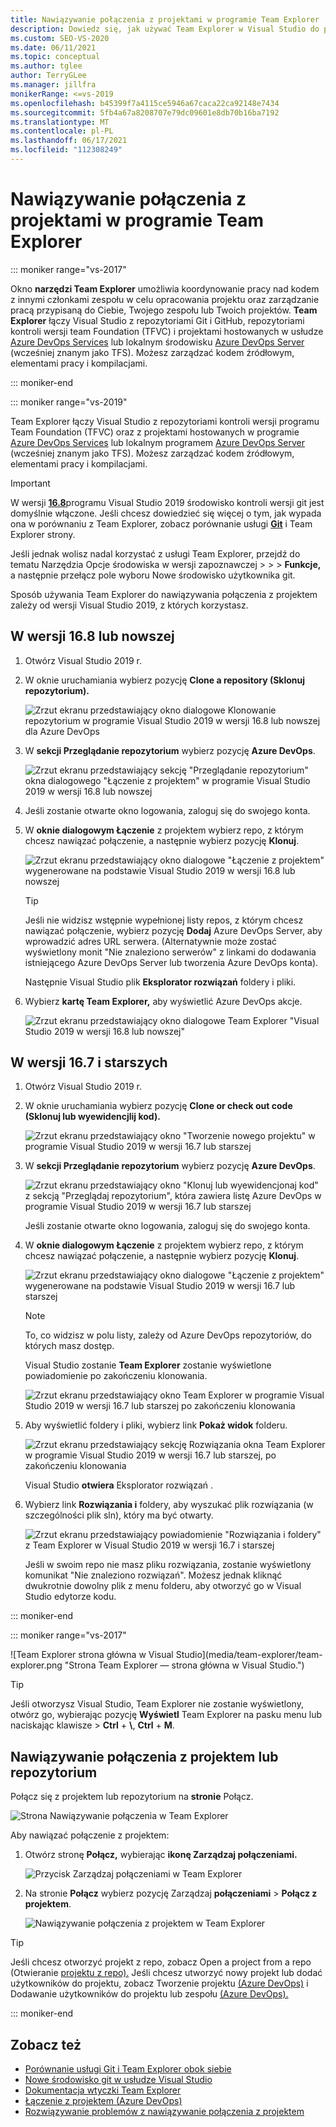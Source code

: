 ```yaml
---
title: Nawiązywanie połączenia z projektami w programie Team Explorer
description: Dowiedz się, jak używać Team Explorer w Visual Studio do pracy z członkami zespołu w celu opracowywania projektów i zarządzania nimi.
ms.custom: SEO-VS-2020
ms.date: 06/11/2021
ms.topic: conceptual
ms.author: tglee
author: TerryGLee
ms.manager: jillfra
monikerRange: <=vs-2019
ms.openlocfilehash: b45399f7a4115ce5946a67caca22ca92148e7434
ms.sourcegitcommit: 5fb4a67a8208707e79dc09601e8db70b16ba7192
ms.translationtype: MT
ms.contentlocale: pl-PL
ms.lasthandoff: 06/17/2021
ms.locfileid: "112308249"
---
```

# <a name="connect-to-projects-in-team-explorer"></a>Nawiązywanie połączenia z projektami w programie Team Explorer

::: moniker range="vs-2017"

Okno **narzędzi Team Explorer** umożliwia koordynowanie pracy nad kodem z innymi członkami zespołu w celu opracowania projektu oraz zarządzanie pracą przypisaną do Ciebie, Twojego zespołu lub Twoich projektów. **Team Explorer** łączy Visual Studio z repozytoriami Git i GitHub, repozytoriami kontroli wersji team Foundation (TFVC) i projektami hostowanych w usłudze [Azure DevOps Services](/azure/devops/user-guide/what-is-azure-devops-services) lub lokalnym środowisku [Azure DevOps Server](/azure/devops/index-all) (wcześniej znanym jako TFS). Możesz zarządzać kodem źródłowym, elementami pracy i kompilacjami.

::: moniker-end

::: moniker range="vs-2019"

Team Explorer łączy Visual Studio z repozytoriami kontroli wersji programu Team Foundation (TFVC) oraz z projektami hostowanych w programie [Azure DevOps Services](/azure/devops/user-guide/what-is-azure-devops-services) lub lokalnym programem [Azure DevOps Server](/azure/devops/user-guide/about-azure-devops-services-tfs?view=azure-devops&preserve-view=true) (wcześniej znanym jako TFS). Możesz zarządzać kodem źródłowym, elementami pracy i kompilacjami.

> [!IMPORTANT]
> W wersji [**16.8**](/visualstudio/releases/2019/release-notes-history)programu Visual Studio 2019 środowisko kontroli wersji git jest domyślnie włączone. Jeśli chcesz dowiedzieć się więcej o tym, jak wypada ona w porównaniu z Team Explorer, zobacz porównanie usługi [**Git**](../version-control/git-team-explorer-feature-comparison.md) i Team Explorer strony.
>
> Jeśli jednak wolisz nadal korzystać z usługi Team Explorer, przejdź do tematu Narzędzia Opcje środowiska w wersji zapoznawczej  >  >  > **Funkcje,**  a następnie przełącz pole wyboru Nowe środowisko użytkownika git.

Sposób używania Team Explorer do nawiązywania połączenia z projektem zależy od wersji Visual Studio 2019, z których korzystasz.

## <a name="in-version-168-and-later"></a>W wersji 16.8 lub nowszej

1. Otwórz Visual Studio 2019 r.

1. W oknie uruchamiania wybierz pozycję **Clone a repository (Sklonuj repozytorium).**

   ![Zrzut ekranu przedstawiający okno dialogowe Klonowanie repozytorium w programie Visual Studio 2019 w wersji 16.8 lub nowszej dla Azure DevOps](../ide/media/vs-2019/clone-repository.png)

1. W **sekcji Przeglądanie repozytorium** wybierz pozycję **Azure DevOps**.

    ![Zrzut ekranu przedstawiający sekcję "Przeglądanie repozytorium" okna dialogowego "Łączenie z projektem" w programie Visual Studio 2019 w wersji 16.8 lub nowszej](../ide/media/vs-2019/browse-repository-azure-devops.png)

1. Jeśli zostanie otwarte okno logowania, zaloguj się do swojego konta.

1. W **oknie dialogowym Łączenie** z projektem wybierz repo, z którym chcesz nawiązać połączenie, a następnie wybierz pozycję **Klonuj**.

      ![Zrzut ekranu przedstawiający okno dialogowe "Łączenie z projektem" wygenerowane na podstawie Visual Studio 2019 w wersji 16.8 lub nowszej](../ide/media/vs-2019/connect-project-azure-devops.png)

      > [!TIP]
      > Jeśli nie widzisz wstępnie wypełnionej listy repos, z którym chcesz nawiązać połączenie, wybierz pozycję **Dodaj** Azure DevOps Server, aby wprowadzić adres URL serwera. (Alternatywnie może zostać wyświetlony monit "Nie znaleziono serwerów" z linkami do dodawania istniejącego Azure DevOps Server lub tworzenia Azure DevOps konta).

   Następnie Visual Studio plik **Eksplorator rozwiązań** foldery i pliki.

1. Wybierz **kartę Team Explorer,** aby wyświetlić Azure DevOps akcje.

      ![Zrzut ekranu przedstawiający okno dialogowe Team Explorer "Visual Studio 2019 w wersji 16.8 lub nowszej"](../ide/media/vs-2019/team-explorer-azure-devops.png)

## <a name="in-version-167-and-earlier"></a>W wersji 16.7 i starszych

1. Otwórz Visual Studio 2019 r.

1. W oknie uruchamiania wybierz pozycję **Clone or check out code (Sklonuj lub wyewidencjlij kod).**

   ![Zrzut ekranu przedstawiający okno "Tworzenie nowego projektu" w programie Visual Studio 2019 w wersji 16.7 lub starszej](../get-started/media/vs-2019/clone-checkout-code-dark.png)

1. W **sekcji Przeglądanie repozytorium** wybierz pozycję **Azure DevOps**.

   ![Zrzut ekranu przedstawiający okno "Klonuj lub wyewidencjonaj kod" z sekcją "Przeglądaj repozytorium", która zawiera listę Azure DevOps w programie Visual Studio 2019 w wersji 16.7 lub starszej](../get-started/media/vs-2019/clone-checkout-code-git-repo-dark.png)

   Jeśli zostanie otwarte okno logowania, zaloguj się do swojego konta.

1. W **oknie dialogowym Łączenie** z projektem wybierz repo, z którym chcesz nawiązać połączenie, a następnie wybierz pozycję **Klonuj**.

      ![Zrzut ekranu przedstawiający okno dialogowe "Łączenie z projektem" wygenerowane na podstawie Visual Studio 2019 w wersji 16.7 lub starszej](../get-started/media/open-proj-azure-devops-connect-cloud-clone.png)

    > [!NOTE]
    > To, co widzisz w polu listy, zależy od Azure DevOps repozytoriów, do których masz dostęp.

   Visual Studio zostanie **Team Explorer** zostanie wyświetlone powiadomienie po zakończeniu klonowania.

     ![Zrzut ekranu przedstawiający okno Team Explorer w programie Visual Studio 2019 w wersji 16.7 lub starszej po zakończeniu klonowania](../get-started/media/vs-2019/clone-complete-azure-devops.png)

1. Aby wyświetlić foldery i pliki, wybierz link **Pokaż widok** folderu.

     ![Zrzut ekranu przedstawiający sekcję Rozwiązania okna Team Explorer w programie Visual Studio 2019 w wersji 16.7 lub starszej, po zakończeniu klonowania](../get-started/media/vs-2019/show-folder-view-azure-devops.png)

     Visual Studio **otwiera** Eksplorator rozwiązań .

1. Wybierz link **Rozwiązania i** foldery, aby wyszukać plik rozwiązania (w szczególności plik sln), który ma być otwarty.

      ![Zrzut ekranu przedstawiający powiadomienie "Rozwiązania i foldery" z Team Explorer w Visual Studio 2019 w wersji 16.7 i starszej](../get-started/media/open-proj-repo-solutions-folders.png)

   Jeśli w swoim repo nie masz pliku rozwiązania, zostanie wyświetlony komunikat "Nie znaleziono rozwiązań&quot;. Możesz jednak kliknąć dwukrotnie dowolny plik z menu folderu, aby otworzyć go w Visual Studio edytorze kodu.

::: moniker-end

::: moniker range=&quot;vs-2017&quot;

![Team Explorer strona główna w Visual Studio](media/team-explorer/team-explorer.png &quot;Strona Team Explorer — strona główna w Visual Studio.")

> [!TIP]
> Jeśli otworzysz Visual Studio,  Team Explorer nie zostanie wyświetlony, otwórz go, wybierając pozycję **Wyświetl** Team Explorer na pasku menu lub naciskając klawisze  >   **Ctrl** + **&#92;**, **Ctrl** + **M**.

## <a name="connect-to-a-project-or-repository"></a>Nawiązywanie połączenia z projektem lub repozytorium

Połącz się z projektem lub repozytorium na **stronie** Połącz.

![Strona Nawiązywanie połączenia w Team Explorer](media/team-explorer/connect.png "Strona Team Explorer — Łączenie w Visual Studio")

Aby nawiązać połączenie z projektem:

1. Otwórz stronę **Połącz,** wybierając **ikonę Zarządzaj połączeniami.**

   ![Przycisk Zarządzaj połączeniami w Team Explorer](media/team-explorer/manage-connections.png "Przycisk Team Explorer — Zarządzanie połączeniami w Visual Studio.")

1. Na stronie **Połącz** wybierz pozycję Zarządzaj **połączeniami** > **Połącz z projektem**.

   ![Nawiązywanie połączenia z projektem w Team Explorer](media/team-explorer/connect-project.png "Opcja Team Explorer — połącz się z projektem w Visual Studio.")

> [!TIP]
> Jeśli chcesz otworzyć projekt z repo, zobacz Open a project from a repo (Otwieranie [projektu z repo).](../get-started/tutorial-open-project-from-repo-visual-studio-2017.md) Jeśli chcesz utworzyć nowy projekt lub dodać użytkowników do projektu, zobacz Tworzenie projektu [(Azure DevOps)](/azure/devops/organizations/projects/create-project) i Dodawanie użytkowników do projektu lub zespołu [(Azure DevOps).](/azure/devops/organizations/security/add-users-team-project)

::: moniker-end

## <a name="see-also"></a>Zobacz też

- [Porównanie usługi Git i Team Explorer obok siebie](git-team-explorer-feature-comparison.md)
- [Nowe środowisko git w usłudze Visual Studio](git-with-visual-studio.md)
- [Dokumentacja wtyczki Team Explorer](reference/team-explorer-reference.md)
- [Łączenie z projektem (Azure DevOps)](/azure/devops/organizations/projects/connect-to-projects)
- [Rozwiązywanie problemów z nawiązywanie połączenia z projektem](/azure/devops/user-guide/troubleshoot-connection?view=azure-devops&preserve-view=true)
